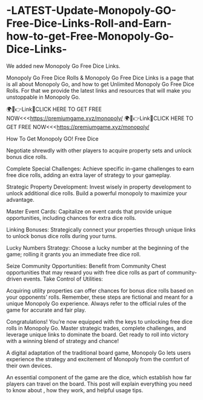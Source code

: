# -LATEST-Update-Monopoly-GO-Free-Dice-Links-Roll-and-Earn-how-to-get-Free-Monopoly-Go-Dice-Links-
We added new Monopoly Go Free Dice Links.

Monopoly Go Free Dice Rolls & Monopoly Go Free Dice Links is a page that is all about Monopoly Go, and how to get Unlimited Monopoly Go Free Dice Rolls. For that we provide the latest links and resources that will make you unstoppable in Monopoly Go.

🌍📱👉Link📲CLICK HERE TO GET FREE NOW<<<https://premiumgame.xyz/monopoly/
🌍📱👉Link📲CLICK HERE TO GET FREE NOW<<<https://premiumgame.xyz/monopoly/

How To Get Monopoly GO! Free Dice

Negotiate shrewdly with other players to acquire property sets and unlock bonus dice rolls.

Complete Special Challenges: Achieve specific in-game challenges to earn free dice rolls, adding an extra layer of strategy to your gameplay.

Strategic Property Development: Invest wisely in property development to unlock additional dice rolls. Build a powerful monopoly to maximize your advantage.

Master Event Cards: Capitalize on event cards that provide unique opportunities, including chances for extra dice rolls.

Linking Bonuses: Strategically connect your properties through unique links to unlock bonus dice rolls during your turns.

Lucky Numbers Strategy: Choose a lucky number at the beginning of the game; rolling it grants you an immediate free dice roll.

Seize Community Opportunities: Benefit from Community Chest opportunities that may reward you with free dice rolls as part of community-driven events. Take Control of Utilities:

Acquiring utility properties can offer chances for bonus dice rolls based on your opponents’ rolls. Remember, these steps are fictional and meant for a unique Monopoly Go experience. Always refer to the official rules of the game for accurate and fair play.

Congratulations! You’re now equipped with the keys to unlocking free dice rolls in Monopoly Go. Master strategic trades, complete challenges, and leverage unique links to dominate the board. Get ready to roll into victory with a winning blend of strategy and chance!

A digital adaptation of the traditional board game, Monopoly Go lets users experience the strategy and excitement of Monopoly from the comfort of their own devices.

An essential component of the game are the dice, which establish how far players can travel on the board. This post will explain everything you need to know about , how they work, and helpful usage tips.
